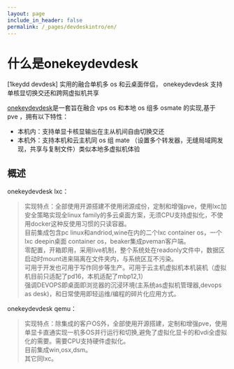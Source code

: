 ```yaml
---
layout: page
include_in_header: false
permalink: /_pages/devdeskintro/en/
---
```



什么是onekeydevdesk
=============


[1keydd devdesk] 实用的融合单机多 os 和云桌面伴侣， onekeydevdesk 支持单核显切换交还和跨网虚拟机共享

[onekeydevdesk]( https://gitee.com/minlearn/onekeydevdesk)是一套旨在融合 vps os 和本地 os 组多 osmate 的实现,基于 pve ，拥有以下特性：

+ 本机内：支持单显卡核显输出在主从机间自由切换交还
+ 本机外：支持本机和云主机同 os 组 mate （设置多个转发器，无缝局域网发现，共享与复制文件）类似本地多虚拟机体验

概述
------

onekeydevdesk lxc：

> 实现特点：全部使用开源搭建不使用闭源成份，定制和增强pve，使用lxc加安全策略实现全linux family的多云桌面方案，无须CPU支持虚拟化，不使用docker这种反使用习惯的只读容器。  
> 目前集成包含pc linux和andriod,wine在内的二个lxc container os，一个lxc deepin桌面 container os，beaker集成pveman客户端。  
> 零配置，开箱即用，采用live机制，整个系统处在readonly文件中，数据区启动时mount进来隔离在文件夹内，与系统区互不污染。    
> 可用于开发也可用于写作同步等生产。可用于云主机虚拟机本机装机（虚拟机目前只适配了pd16，本机适配了mbp12,1）  
> 强调DEVOPS即桌面即浏览器的沉浸环境(主系统as虚拟机管理器,devops as desk)，和日常使用即轻运维/编程的碎片化应用方式。

onekeydevdesk qemu：

> 实现特点：除集成的客户OS外，全部使用开源搭建，定制和增强pve，使用单显卡直通实现一机多OS并行运行和切换,避免了虚拟化显卡的和vdi全虚拟化的需要。需要CPU支持硬件虚拟化。  
> 目前集成win,osx,dsm。  
> 其它同lxc。  



